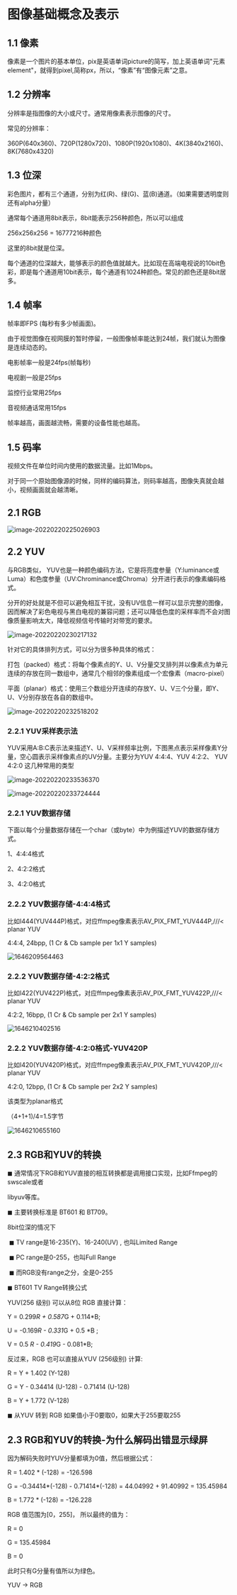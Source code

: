 # **图像基础概念及表示**

## 1.1 像素

像素是一个图片的基本单位，pix是英语单词picture的简写，加上英语单词"元素element"，就得到pixel,简称px，所以，“像素”有“图像元素”之意。

## 1.2 分辨率

分辨率是指图像的大小或尺寸。通常用像素表示图像的尺寸。

常见的分辨率：

360P(640x360)、720P(1280x720)、1080P(1920x1080)、4K(3840x2160)、8K(7680x4320)

## 1.3 位深

彩色图片，都有三个通道，分别为红(R)、绿(G)、蓝(B)通道。（如果需要透明度则还有alpha分量）

通常每个通道用8bit表示，8bit能表示256种颜色，所以可以组成

256x256x256 = 16777216种颜色

这里的8bit就是位深。

每个通道的位深越大，能够表示的颜色值就越大。比如现在高端电视说的10bit色彩，即是每个通道用10bit表示，每个通道有1024种颜色。常见的颜色还是8bit居多。

## 1.4 帧率

帧率即FPS (每秒有多少帧画面)。

由于视觉图像在视网膜的暂时停留，一般图像帧率能达到24帧，我们就认为图像是连续动态的。



电影帧率一般是24fps(帧每秒)

电视剧一般是25fps

监控行业常用25fps

音视频通话常用15fps



帧率越高，画面越流畅，需要的设备性能也越高。

## 1.5 码率

视频文件在单位时间内使用的数据流量。比如1Mbps。

对于同一个原始图像源的时候，同样的编码算法，则码率越高，图像失真就会越小，视频画面就会越清晰。

## 2.1 RGB

![image-20220220225026903](.\图像基础概念及表示截图\image-20220220225026903.png)

## 2.2 YUV

与RGB类似， YUV也是一种颜色编码方法，它是将亮度参量（Y:luminance或Luma）和色度参量（UV:Chrominance或Chroma）分开进行表示的像素编码格式。

分开的好处就是不但可以避免相互干扰，没有UV信息一样可以显示完整的图像，因而解决了彩色电视与黑白电视的兼容问题；还可以降低色度的采样率而不会对图像质量影响太大，降低视频信号传输时对带宽的要求。

![image-20220220230217132](图像基础概念及表示截图\image-20220220230217132.png)



针对它的具体排列方式，可以分为很多种具体的格式：

​	打包（packed）格式：将每个像素点的Y、U、V分量交叉排列并以像素点为单元连续的存放在同一数组中，通常几个相邻的像素组成一个宏像素（macro-pixel）

​	平面（planar）格式：使用三个数组分开连续的存放Y、U、V三个分量，即Y、U、V分别存放在各自的数组中。

![image-20220220232518202](图像基础概念及表示截图\image-20220220232518202.png)

### 2.2.1 YUV采样表示法

YUV采用A:B:C表示法来描述Y、U、V采样频率比例，下图黑点表示采样像素Y分量，空心圆表示采样像素点的UV分量。主要分为YUV 4:4:4、YUV 4:2:2、 YUV 4:2:0 这几种常用的类型

![image-20220220233536370](图像基础概念及表示截图\image-20220220233536370.png)

![image-20220220233724444](图像基础概念及表示截图\image-20220220233724444.png)

### 2.2.1 YUV数据存储

下面以每个分量数据存储在一个char（或byte）中为例描述YUV的数据存储方式。

1、4:4:4格式

2、4:2:2格式

3、4:2:0格式

### 2.2.2 YUV数据存储-4:4:4格式

比如I444(YUV444P)格式，对应ffmpeg像素表示AV_PIX_FMT_YUV444P,///< planar YUV 

4:4:4, 24bpp, (1 Cr & Cb sample per 1x1 Y samples)

![1646209564463](图像基础概念及表示截图\1646209564463.png)

### 2.2.2 YUV数据存储-4:2:2格式

比如I422(YUV422P)格式，对应ffmpeg像素表示AV_PIX_FMT_YUV422P,///< planar YUV 

4:2:2, 16bpp, (1 Cr & Cb sample per 2x1 Y samples)

![1646210402516](图像基础概念及表示截图\1646210402516.png)

### 2.2.2 YUV数据存储-4:2:0格式-YUV420P

比如I420(YUV420P)格式，对应ffmpeg像素表示AV_PIX_FMT_YUV420P,///< planar YUV 

4:2:0, 12bpp, (1 Cr & Cb sample per 2x2 Y samples)

该类型为planar格式

（4+1+1)/4=1.5字节

![1646210655160](图像基础概念及表示截图\1646210655160.png)

## 2.3 RGB和YUV的转换 

◼ 通常情况下RGB和YUV直接的相互转换都是调用接口实现，比如Ffmpeg的swscale或者 

libyuv等库。 

◼ 主要转换标准是 BT601 和 BT709。 

8bit位深的情况下 

​	◼ TV range是16-235(Y)、16-240(UV) , 也叫Limited Range 

​	◼ PC range是0-255，也叫Full Range 

​	◼ 而RGB没有range之分，全是0-255 



◼ BT601 TV Range转换公式

YUV(256 级别) 可以从8位 RGB 直接计算： 

Y = 0.299*R + 0.587*G + 0.114*B; 

U = -0.169*R - 0.331*G + 0.5 *B ; 

V = 0.5 *R - 0.419*G - 0.081*B; 

反过来，RGB 也可以直接从YUV (256级别) 计算: 

R = Y + 1.402 (Y-128) 

G = Y - 0.34414 (U-128) - 0.71414 (U-128) 

B = Y + 1.772 (V-128) 

◼ 从YUV 转到 RGB 如果值小于0要取0，如果大于255要取255

## 2.3 RGB和YUV的转换-为什么解码出错显示绿屏 

因为解码失败时YUV分量都填为0值，然后根据公式： 

R = 1.402 * (-128) = -126.598 

G = -0.34414*(-128) - 0.71414*(-128) = 44.04992 + 91.40992 = 135.45984 

B = 1.772 * (-128) = -126.228 

RGB 值范围为[0，255]， 所以最终的值为： 

R = 0 

G = 135.45984 

B = 0 

此时只有G分量有值所以为绿色。 

YUV -> RGB

